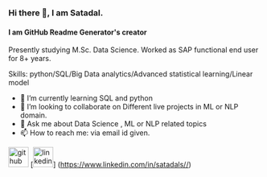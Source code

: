 ### Hi there 👋, I am Satadal.
#### I am GitHub Readme Generator's creator

Presently studying M.Sc. Data Science.
Worked as SAP functional end user for 8+ years.

Skills: python/SQL/Big Data analytics/Advanced statistical learning/Linear model

- 🌱 I’m currently learning SQL and python  
- 👯 I’m looking to collaborate on Different live projects in ML or NLP domain. 
- 💬 Ask me about Data Science , ML or NLP related topics 
- 📫 How to reach me: via email id given. 


[<img src='https://cdn.jsdelivr.net/npm/simple-icons@3.0.1/icons/github.svg' alt='github' height='40'>](https://github.com/https://github.com/SatadalS99)  [<img src='https://cdn.jsdelivr.net/npm/simple-icons@3.0.1/icons/linkedin.svg' alt='linkedin' height='40'>]
(https://www.linkedin.com/in/satadals//)  

